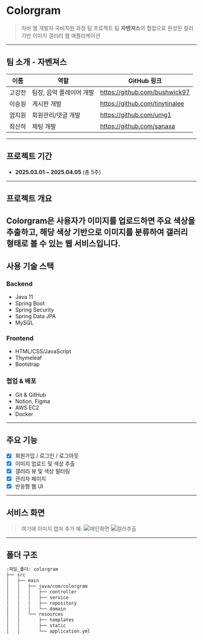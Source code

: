 # Colorgram
> 자바 웹 개발자 국비지원 과정 팀 프로젝트
> 팀 **자벤져스**의 협업으로 완성된 컬러 기반 이미지 갤러리 웹 애플리케이션
---
## 팀 소개 - 자벤져스
|  이름  |          역할            |          GitHub 링크           |
|--------|--------------------------|--------------------------------|
| 고강찬 | 팀장, 음악 플레이어 개발 | https://github.com/bushwick97  |
| 이승원 |       게시판 개발        | https://github.com/tinytinalee |
| 엄지원 |    회원관리/댓글 개발    | https://github.com/umg1        |
| 최산하 |        체팅 개발         | https://github.com/sanaxa      |
---
## 프로젝트 기간
- **2025.03.01 ~ 2025.04.05** (총 5주)
---
## 프로젝트 개요
**Colorgram**은 사용자가 이미지를 업로드하면 주요 색상을 추출하고,
해당 색상 기반으로 이미지를 분류하여 갤러리 형태로 볼 수 있는 웹 서비스입니다.
---
## 사용 기술 스택
### Backend
- Java 11
- Spring Boot
- Spring Security
- Spring Data JPA
- MySQL
### Frontend
- HTML/CSS/JavaScript
- Thymeleaf
- Bootstrap
### 협업 & 배포
- Git & GitHub
- Notion, Figma
- AWS EC2
- Docker
---
## 주요 기능
- [x] 회원가입 / 로그인 / 로그아웃
- [x] 이미지 업로드 및 색상 추출
- [x] 갤러리 뷰 및 색상 필터링
- [x] 관리자 페이지
- [x] 반응형 웹 UI
---
## 서비스 화면
> 여기에 이미지 캡처 추가
> 예:
> ![메인화면](images/main_page.png)
> ![컬러추출](images/color_extraction.png)
---
## 폴더 구조
```bash
:파일_폴더: colorgram
├── src
│   ├── main
│   │   ├── java/com/colorgram
│   │   │   ├── controller
│   │   │   ├── service
│   │   │   ├── repository
│   │   │   └── domain
│   │   └── resources
│   │       ├── templates
│   │       ├── static
│   │       └── application.yml





